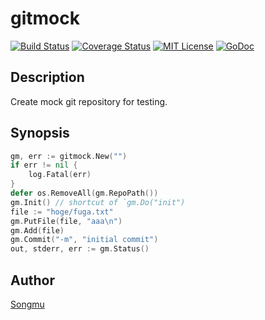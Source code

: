 gitmock
=======

[![Build Status](https://travis-ci.org/Songmu/gitmock.png?branch=master)][travis]
[![Coverage Status](https://coveralls.io/repos/Songmu/gitmock/badge.png?branch=master)][coveralls]
[![MIT License](http://img.shields.io/badge/license-MIT-blue.svg?style=flat-square)][license]
[![GoDoc](https://godoc.org/github.com/Songmu/gitmock?status.svg)][godoc]

[travis]: https://travis-ci.org/Songmu/gitmock
[coveralls]: https://coveralls.io/r/Songmu/gitmock?branch=master
[license]: https://github.com/Songmu/gitmock/blob/master/LICENSE
[godoc]: https://godoc.org/github.com/Songmu/gitmock

## Description

Create mock git repository for testing.

## Synopsis

```go
gm, err := gitmock.New("")
if err != nil {
    log.Fatal(err)
}
defer os.RemoveAll(gm.RepoPath())
gm.Init() // shortcut of `gm.Do("init")
file := "hoge/fuga.txt"
gm.PutFile(file, "aaa\n")
gm.Add(file)
gm.Commit("-m", "initial commit")
out, stderr, err := gm.Status()
```

## Author

[Songmu](https://github.com/Songmu)
